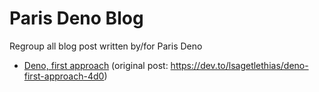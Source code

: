 # Paris Deno Blog

Regroup all blog post written by/for Paris Deno

- [Deno, first approach](deno-first-approach.md) (original post: https://dev.to/lsagetlethias/deno-first-approach-4d0)